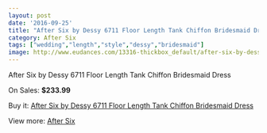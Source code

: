 ```yaml
---
layout: post
date: '2016-09-25'
title: "After Six by Dessy 6711 Floor Length Tank Chiffon Bridesmaid Dress"
category: After Six
tags: ["wedding","length","style","dessy","bridesmaid"]
image: http://www.eudances.com/13316-thickbox_default/after-six-by-dessy-6711-floor-length-tank-chiffon-bridesmaid-dress.jpg
---
```

After Six by Dessy 6711 Floor Length Tank Chiffon Bridesmaid Dress

On Sales: **$233.99**
<a href="https://www.eudances.com/en/after-six/4025-after-six-by-dessy-6711-floor-length-tank-chiffon-bridesmaid-dress.html"><amp-img layout="responsive" width="600" height="600" src="//www.eudances.com/13316-thickbox_default/after-six-by-dessy-6711-floor-length-tank-chiffon-bridesmaid-dress.jpg" alt="After Six by Dessy 6711 Floor Length Tank Chiffon Bridesmaid Dress 0" /></a>
<a href="https://www.eudances.com/en/after-six/4025-after-six-by-dessy-6711-floor-length-tank-chiffon-bridesmaid-dress.html"><amp-img layout="responsive" width="600" height="600" src="//www.eudances.com/13317-thickbox_default/after-six-by-dessy-6711-floor-length-tank-chiffon-bridesmaid-dress.jpg" alt="After Six by Dessy 6711 Floor Length Tank Chiffon Bridesmaid Dress 1" /></a>
<a href="https://www.eudances.com/en/after-six/4025-after-six-by-dessy-6711-floor-length-tank-chiffon-bridesmaid-dress.html"><amp-img layout="responsive" width="600" height="600" src="//www.eudances.com/13318-thickbox_default/after-six-by-dessy-6711-floor-length-tank-chiffon-bridesmaid-dress.jpg" alt="After Six by Dessy 6711 Floor Length Tank Chiffon Bridesmaid Dress 2" /></a>
<a href="https://www.eudances.com/en/after-six/4025-after-six-by-dessy-6711-floor-length-tank-chiffon-bridesmaid-dress.html"><amp-img layout="responsive" width="600" height="600" src="//www.eudances.com/13319-thickbox_default/after-six-by-dessy-6711-floor-length-tank-chiffon-bridesmaid-dress.jpg" alt="After Six by Dessy 6711 Floor Length Tank Chiffon Bridesmaid Dress 3" /></a>

Buy it: [After Six by Dessy 6711 Floor Length Tank Chiffon Bridesmaid Dress](https://www.eudances.com/en/after-six/4025-after-six-by-dessy-6711-floor-length-tank-chiffon-bridesmaid-dress.html "After Six by Dessy 6711 Floor Length Tank Chiffon Bridesmaid Dress")

View more: [After Six](https://www.eudances.com/en/50-after-six "After Six")